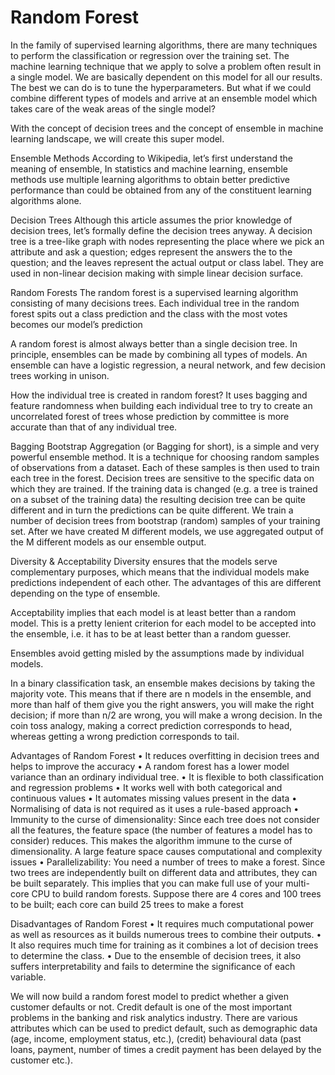 # Random Forest

In the family of supervised learning algorithms, there are many techniques to perform the classification or regression over the training set. The machine learning technique that we apply to solve a problem often result in a single model. We are basically dependent on this model for all our results. The best we can do is to tune the hyperparameters.
But what if we could combine different types of models and arrive at an ensemble model which takes care of the weak areas of the single model?

With the concept of decision trees and the concept of ensemble in machine learning landscape, we will create this super model.

Ensemble Methods
According to Wikipedia, let’s first understand the meaning of ensemble,
In statistics and machine learning, ensemble methods use multiple learning algorithms to obtain better predictive performance than could be obtained from any of the constituent learning algorithms alone.

Decision Trees
Although this article assumes the prior knowledge of decision trees, let’s formally define the decision trees anyway.
A decision tree is a tree-like graph with nodes representing the place where we pick an attribute and ask a question; edges represent the answers the to the question; and the leaves represent the actual output or class label. They are used in non-linear decision making with simple linear decision surface.
 

Random Forests
The random forest is a supervised learning algorithm consisting of many decisions trees. 
Each individual tree in the random forest spits out a class prediction and the class with the most votes becomes our model’s prediction

 

A random forest is almost always better than a single decision tree. 
In principle, ensembles can be made by combining all types of models. An ensemble can have a logistic regression, a neural network, and few decision trees working in unison.

How the individual tree is created in random forest?
It uses bagging and feature randomness when building each individual tree to try to create an uncorrelated forest of trees whose prediction by committee is more accurate than that of any individual tree.

Bagging
Bootstrap Aggregation (or Bagging for short), is a simple and very powerful ensemble method. It is a technique for choosing random samples of observations from a dataset. Each of these samples is then used to train each tree in the forest.
Decision trees are sensitive to the specific data on which they are trained. If the training data is changed (e.g. a tree is trained on a subset of the training data) the resulting decision tree can be quite different and in turn the predictions can be quite different.
We train a number of decision trees from bootstrap (random) samples of your training set. After we have created M different models, we use aggregated output of the M different models as our ensemble output.


Diversity & Acceptability 
Diversity ensures that the models serve complementary purposes, which means that the individual models make predictions independent of each other. The advantages of this are different depending on the type of ensemble.

Acceptability implies that each model is at least better than a random model. This is a pretty lenient criterion for each model to be accepted into the ensemble, i.e. it has to be at least better than a random guesser.

Ensembles avoid getting misled by the assumptions made by individual models.

In a binary classification task, an ensemble makes decisions by taking the majority vote. This means that if there are n models in the ensemble, and more than half of them give you the right answers, you will make the right decision; if more than n/2 are wrong, you will make a wrong decision. In the coin toss analogy, making a correct prediction corresponds to head, whereas getting a wrong prediction corresponds to tail.


Advantages of Random Forest
•	It reduces overfitting in decision trees and helps to improve the accuracy
•	A random forest has a lower model variance than an ordinary individual tree.
•	It is flexible to both classification and regression problems
•	It works well with both categorical and continuous values
•	It automates missing values present in the data
•	Normalising of data is not required as it uses a rule-based approach
•	Immunity to the curse of dimensionality: Since each tree does not consider all the features, the feature space (the number of features a model has to consider) reduces. This makes the algorithm immune to the curse of dimensionality. A large feature space causes computational and complexity issues
•	Parallelizability: You need a number of trees to make a forest. Since two trees are independently built on different data and attributes, they can be built separately. This implies that you can make full use of your multi-core CPU to build random forests. Suppose there are 4 cores and 100 trees to be built; each core can build 25 trees to make a forest

Disadvantages of Random Forest
•	It requires much computational power as well as resources as it builds numerous trees to combine their outputs.
•	It also requires much time for training as it combines a lot of decision trees to determine the class.
•	Due to the ensemble of decision trees, it also suffers interpretability and fails to determine the significance of each variable.

We will now build a random forest model to predict whether a given customer defaults or not. Credit default is one of the most important problems in the banking and risk analytics industry. There are various attributes which can be used to predict default, such as demographic data (age, income, employment status, etc.), (credit) behavioural data (past loans, payment, number of times a credit payment has been delayed by the customer etc.).
